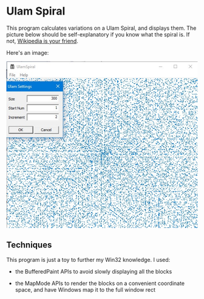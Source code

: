 # Ulam Spiral

This program calculates variations on a Ulam Spiral, and displays them.  The picture
below should be self-explanatory if you know what the spiral is.  If not,
[Wikipedia is your friend](https://en.wikipedia.org/wiki/Ulam_spiral).

Here's an image:

![ulam example](example.jpg)

## Techniques

This program is just a toy to further my Win32 knowledge.  I used:

 - the BufferedPaint APIs to avoid slowly displaying all the blocks
 
 - the MapMode APIs to render the blocks on a convenient coordinate space, 
   and have Windows map it to the full window rect

